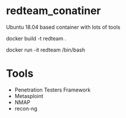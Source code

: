 # redteam_conatiner
Ubuntu 18.04 based container with lots of tools

docker build -t redteam .

docker run -it redteam /bin/bash

# Tools
- Penetration Testers Framework
- Metasploint
- NMAP
- recon-ng
